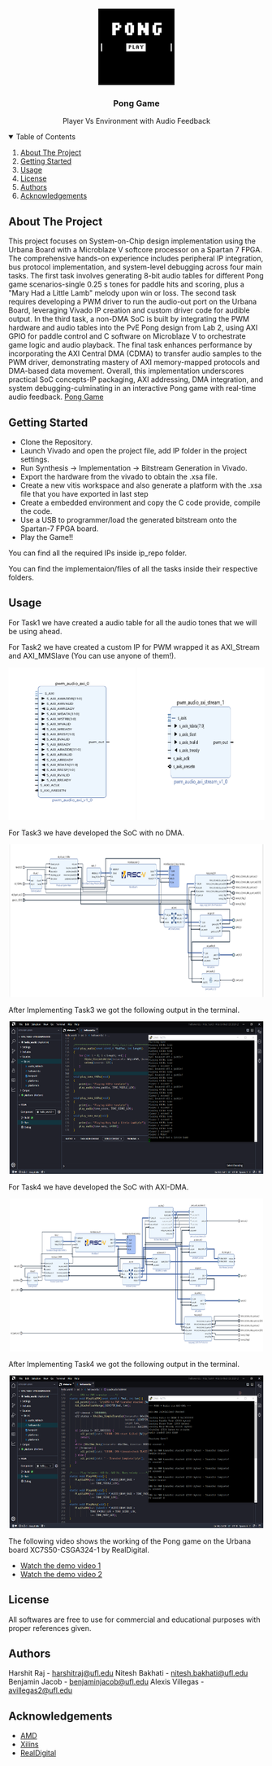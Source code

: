 <!-- PROJECT LOGO -->
<br />
<p align="center">
  <a href="https://github.com/harshit-raj15/SoC-Pong-Game">
    <img src="images/logo.jpg" alt="Logo" width="150" height="150">
  </a>

  <h3 align="center">Pong Game</h3>

  <p align="center">
    Player Vs Environment with Audio Feedback
  </p>
</p>

<!-- TABLE OF CONTENTS -->
<details open="open">
  <summary>Table of Contents</summary>
  <ol>
    <li>
      <a href="#about-the-project">About The Project</a>
    </li>
    <li><a href="#getting-started">Getting Started</a></li>
    <li><a href="#usage">Usage</a></li>
    <li><a href="#license">License</a></li>
    <li><a href="#authors">Authors</a></li>
    <li><a href="#acknowledgements">Acknowledgements</a></li>
  </ol>
</details>

<!-- ABOUT THE PROJECT -->

## About The Project

This project focuses on System-on-Chip design implementation using the Urbana Board with a Microblaze V softcore processor on a Spartan 7 FPGA. The comprehensive hands-on experience includes peripheral IP integration, bus protocol implementation, and system-level debugging across four main tasks. The first task involves generating 8-bit audio tables for different Pong game scenarios-single 0.25 s tones for paddle hits and scoring, plus a "Mary Had a Little Lamb" melody upon win or loss. The second task requires developing a PWM driver to run the audio-out port on the Urbana Board, leveraging Vivado IP creation and custom driver code for audible output. In the third task, a non-DMA SoC is built by integrating the PWM hardware and audio tables into the PvE Pong design from Lab 2, using AXI GPIO for paddle control and C software on Microblaze V to orchestrate game logic and audio playback. The final task enhances performance by incorporating the AXI Central DMA (CDMA) to transfer audio samples to the PWM driver, demonstrating mastery of AXI memory-mapped protocols and DMA-based data movement. Overall, this implementation underscores practical SoC concepts-IP packaging, AXI addressing, DMA integration, and system debugging-culminating in an interactive Pong game with real-time audio feedback.
[Pong Game](https://github.com/harshit-raj15/SoC-Pong-Game)

<!-- GETTING STARTED -->

## Getting Started

- Clone the Repository.
- Launch Vivado and open the project file, add IP folder in the project settings.
- Run Synthesis → Implementation → Bitstream Generation in Vivado.
- Export the hardware from the vivado to obtain the .xsa file.
- Create a new vitis workspace and also generate a platform with the .xsa file that you have exported in last step
- Create a embedded environment and copy the C code provide, compile the code.
- Use a USB to programmer/load the generated bitstream onto the Spartan-7 FPGA board.
- Play the Game!!

<p>You can find all the required IPs inside ip_repo folder.</p>
<p>You can find the implementaion/files of all the tasks inside their respective folders.</p>

<!-- USAGE EXAMPLES -->

## Usage

<p>For Task1 we have created a audio table for all the audio tones that we will be using ahead.</p>

For Task2 we have created a custom IP for PWM wrapped it as AXI_Stream and AXI_MMSlave (You can use anyone of them!).
<div align="center">
  <img src="images/task2_PWM_AXI_MMSlave.png" alt="Screenshot 1" height="300" width="250" />
  <img src="images/task2_PWM_AXI_Stream.png" alt="Screenshot 2" height="300" width="250" />
</div>


For Task3 we have developed the SoC with no DMA.
<p align="center">
  <a>
    <img src="images/task3.png" alt="Screenshot 3" width="500" height="300">
  </a>
</p>

After Implementing Task3 we got the following output in the terminal.
<p align="center">
  <a>
    <img src="images/task3_output.png" alt="Screenshot 4" width="500" height="300">
  </a>
</p>

For Task4 we have developed the SoC with AXI-DMA.
<p align="center">
  <a>
    <img src="images/task4.png" alt="Screenshot 5" width="500" height="300">
  </a>
</p>

After Implementing Task4 we got the following output in the terminal.
<p align="center">
  <a>
    <img src="images/task4_output.png" alt="Screenshot 6" width="500" height="300">
  </a>
</p>


The following video shows the working of the Pong game on the Urbana board XC7S50-CSGA324-1 by RealDigital.

- [Watch the demo video 1](videos/)
- [Watch the demo video 2](videos/)

<!-- LICENSE -->

## License

All softwares are free to use for commercial and educational purposes with proper references given.

<!-- Authors -->

## Authors

Harshit Raj - harshitraj@ufl.edu
Nitesh Bakhati - nitesh.bakhati@ufl.edu
Benjamin Jacob - benjaminjacob@ufl.edu
Alexis Villegas - avillegas2@ufl.edu

## Acknowledgements

- [AMD](https://www.amd.com/en.html)
- [Xilins](https://www.xilinx.com/support/download.html)
- [RealDigital](https://www.realdigital.org/hardware/urbana)
